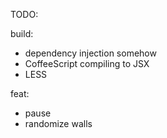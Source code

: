 TODO:

build:

- dependency injection somehow
- CoffeeScript compiling to JSX
- LESS

feat:

- pause
- randomize walls

